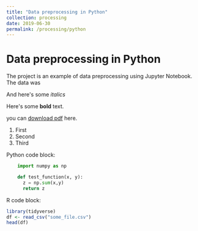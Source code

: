 ```yaml
---
title: "Data preprocessing in Python"
collection: processing
date: 2019-06-30
permalink: /processing/python
---
```


# Data preprocessing in Python


The project is an example of data preprocessing using Jupyter Notebook.
The data was 

And here's some *italics*

Here's some **bold** text.

you can [download pdf](https://minhphan88.github.io/assets/Preprocessing-python.pdf) here.



1. First
2. Second
3. Third

Python code block:
```python
    import numpy as np

    def test_function(x, y):
      z = np.sum(x,y)
      return z
```

R code block:
```r
library(tidyverse)
df <- read_csv("some_file.csv")
head(df)
```
